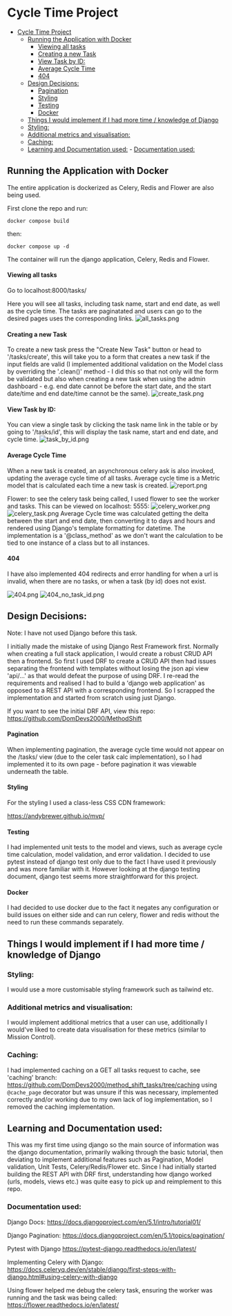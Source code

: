 # Cycle Time Project

<!--toc:start-->

- [Cycle Time Project](#cycle-time-project)
  - [Running the Application with Docker](#running-the-application-with-docker)
    - [Viewing all tasks](#viewing-all-tasks)
    - [Creating a new Task](#creating-a-new-task)
    - [View Task by ID:](#view-task-by-id)
    - [Average Cycle Time](#average-cycle-time)
    - [404](#404)
  - [Design Decisions:](#design-decisions)
    - [Pagination](#pagination)
    - [Styling](#styling)
    - [Testing](#testing)
    - [Docker](#docker)
  - [Things I would implement if I had more time / knowledge of Django](#things-i-would-implement-if-i-had-more-time-knowledge-of-django)
  - [Styling:](#styling)
  - [Additional metrics and visualisation:](#additional-metrics-and-visualisation)
  - [Caching:](#caching)
  - [Learning and Documentation used:](#learning-and-documentation-used) - [Documentation used:](#documentation-used)
  <!--toc:end-->

## Running the Application with Docker

The entire application is dockerized as Celery, Redis and Flower are also being used.

First clone the repo and run:

```
docker compose build
```

then:

```
docker compose up -d

```

The container will run the django application, Celery, Redis and Flower.

#### Viewing all tasks

Go to localhost:8000/tasks/

Here you will see all tasks, including task name, start and end date, as well as the cycle time. The tasks are
paginatated and users can go to the desired pages uses the corresponding links.
![all_tasks.png](screenshots/all_tasks.png)

#### Creating a new Task

To create a new task press the "Create New Task" button or head to '/tasks/create', this will take you to a form that
creates a new task if the input fields are valid (I implemented additional validation on the Model class by overriding
the '.clean()' method - I did this so that not only will the form be validated but also when creating a new task when
using the admin dashboard - e.g. end date cannot be before the start date, and the start date/time and end date/time
cannot be the same).
![create_task.png](screenshots/create_task.png)

#### View Task by ID:

You can view a single task by clicking the task name link in the table or by going to '/tasks/id', this will display the
task name, start and end date, and cycle time.
![task_by_id.png](screenshots/task_by_id.png)

#### Average Cycle Time

When a new task is created, an asynchronous celery ask is also invoked, updating the average cycle time of all tasks.
Average cycle time is a Metric model that is calculated each time a new task is created.
![report.png](screenshots/report.png)

Flower: to see the celery task being called, I used flower to see the worker and tasks. This can be viewed on localhost:
5555:
![celery_worker.png](screenshots/celery_worker.png)
![celery_task.png](screenshots/celery_task.png)
Average Cycle time was calculated getting the delta between the start and end date, then converting it to days and hours
and rendered using Django's template formatting for datetime. The implementation is a '@class_method' as we don't want the
calculation to be tied to one instance of a class but to all instances.

#### 404

I have also implemented 404 redirects and error handling for when a url is invalid, when there are no tasks, or when a
task (by id) does not exist.

![404.png](screenshots/404.png)
![404_no_task_id.png](screenshots/404_no_task_id.png)

## Design Decisions:

Note:
I have not used Django before this task.

I initially made the mistake of using Django Rest Framework first. Normally when creating a full stack application, I would create a robust CRUD API then a frontend.
So first I used DRF to create a CRUD API then had issues separating the frontend with templates without losing the json api view 'api/...' as that would defeat the purpose of using DRF. I re-read the requirements
and realised I had to build a 'django web application' as opposed to a REST API with a corresponding frontend. So I scrapped the implementation and started from scratch using just Django.

If you want to see the initial DRF API, view this repo:
https://github.com/DomDevs2000/MethodShift

#### Pagination

When implementing pagination, the average cycle time would not appear on the /tasks/ view (due to the celer task calc
implementation), so I had implemented it to its own page - before pagination it was viewable underneath the table.

#### Styling

For the styling I used a class-less CSS CDN framework:

https://andybrewer.github.io/mvp/

#### Testing

I had implemented unit tests to the model and views, such as average cycle time calculation, model validation, and error validation.
I decided to use pytest instead of django test only due to the fact I have used it previously and was more familiar with
it. However looking at the django testing document, django test seems more straightforward for this project.

#### Docker

I had decided to use docker due to the fact it negates any configuration or build issues on either side and can run
celery, flower and redis without the need to run these commands separately.

## Things I would implement if I had more time / knowledge of Django

###  Styling:

I would use a more customisable styling framework such as tailwind etc.

###  Additional metrics and visualisation:

I would implement additional metrics that a user can use, additionally I would've liked to create data visualisation for
these metrics (similar to Mission Control).

###  Caching:

I had implemented caching on a GET all tasks request to cache, see 'caching'
branch: https://github.com/DomDevs2000/method_shift_tasks/tree/caching
using ` @cache_page` decorator but was unsure if this was necessary, implemented correctly and/or working due to my own
lack of log implementation, so I removed the caching implementation.

## Learning and Documentation used:

This was my first time using django so the main source of information was the django documentation, primarily walking
through the basic tutorial, then deviating to implement additional features such as Pagination, Model validation, Unit
Tests, Celery/Redis/Flower etc.
Since I had initially started building the REST API with DRF first, understanding how django worked (urls, models, views
etc.) was quite easy to pick up and reimplement to this repo.

### Documentation used:

Django Docs:
https://docs.djangoproject.com/en/5.1/intro/tutorial01/

Django Pagination:
https://docs.djangoproject.com/en/5.1/topics/pagination/

Pytest with Django
https://pytest-django.readthedocs.io/en/latest/

Implementing Celery with Django:
https://docs.celeryq.dev/en/stable/django/first-steps-with-django.html#using-celery-with-django

Using flower helped me debug the celery task, ensuring the worker was running and the task was being called:
https://flower.readthedocs.io/en/latest/
